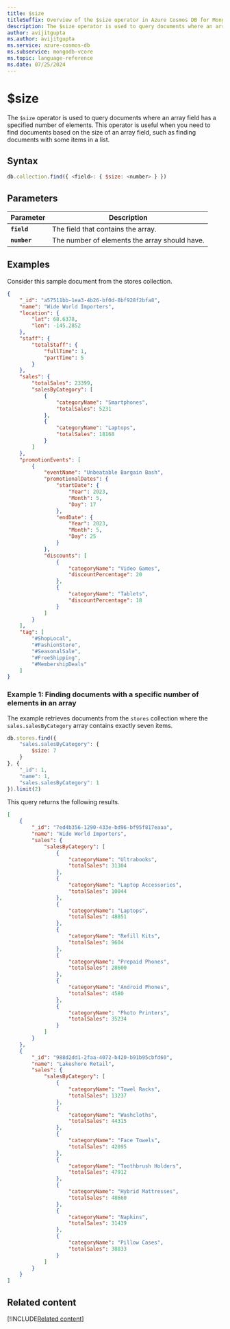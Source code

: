 ```yaml
---
title: $size
titleSuffix: Overview of the $size operator in Azure Cosmos DB for MongoDB (vCore)
description: The $size operator is used to query documents where an array field has a specified number of elements.
author: avijitgupta
ms.author: avijitgupta
ms.service: azure-cosmos-db
ms.subservice: mongodb-vcore
ms.topic: language-reference
ms.date: 07/25/2024
---
```


# $size

The `$size` operator is used to query documents where an array field has a specified number of elements. This operator is useful when you need to find documents based on the size of an array field, such as finding documents with some items in a list.

## Syntax

```javascript
db.collection.find({ <field>: { $size: <number> } })
```

## Parameters

| Parameter | Description |
| --- | --- |
| **`field`** | The field that contains the array. |
| **`number`** | The number of elements the array should have. |

## Examples

Consider this sample document from the stores collection.

```json
{
    "_id": "a57511bb-1ea3-4b26-bf0d-8bf928f2bfa8",
    "name": "Wide World Importers",
    "location": {
        "lat": 68.6378,
        "lon": -145.2852
    },
    "staff": {
        "totalStaff": {
            "fullTime": 1,
            "partTime": 5
        }
    },
    "sales": {
        "totalSales": 23399,
        "salesByCategory": [
            {
                "categoryName": "Smartphones",
                "totalSales": 5231
            },
            {
                "categoryName": "Laptops",
                "totalSales": 18168
            }
        ]
    },
    "promotionEvents": [
        {
            "eventName": "Unbeatable Bargain Bash",
            "promotionalDates": {
                "startDate": {
                    "Year": 2023,
                    "Month": 5,
                    "Day": 17
                },
                "endDate": {
                    "Year": 2023,
                    "Month": 5,
                    "Day": 25
                }
            },
            "discounts": [
                {
                    "categoryName": "Video Games",
                    "discountPercentage": 20
                },
                {
                    "categoryName": "Tablets",
                    "discountPercentage": 18
                }
            ]
        }
    ],
    "tag": [
        "#ShopLocal",
        "#FashionStore",
        "#SeasonalSale",
        "#FreeShipping",
        "#MembershipDeals"
    ]
}
```

### Example 1: Finding documents with a specific number of elements in an array

The example retrieves documents from the `stores` collection where the `sales.salesByCategory` array contains exactly seven items.

```javascript
db.stores.find({
    "sales.salesByCategory": {
        $size: 7
    }
}, {
    "_id": 1,
    "name": 1,
    "sales.salesByCategory": 1
}).limit(2)
```

This query returns the following results.

```json
[
    {
        "_id": "7ed4b356-1290-433e-bd96-bf95f817eaaa",
        "name": "Wide World Importers",
        "sales": {
            "salesByCategory": [
                {
                    "categoryName": "Ultrabooks",
                    "totalSales": 31304
                },
                {
                    "categoryName": "Laptop Accessories",
                    "totalSales": 10044
                },
                {
                    "categoryName": "Laptops",
                    "totalSales": 48851
                },
                {
                    "categoryName": "Refill Kits",
                    "totalSales": 9604
                },
                {
                    "categoryName": "Prepaid Phones",
                    "totalSales": 28600
                },
                {
                    "categoryName": "Android Phones",
                    "totalSales": 4580
                },
                {
                    "categoryName": "Photo Printers",
                    "totalSales": 35234
                }
            ]
        }
    },
    {
        "_id": "988d2dd1-2faa-4072-b420-b91b95cbfd60",
        "name": "Lakeshore Retail",
        "sales": {
            "salesByCategory": [
                {
                    "categoryName": "Towel Racks",
                    "totalSales": 13237
                },
                {
                    "categoryName": "Washcloths",
                    "totalSales": 44315
                },
                {
                    "categoryName": "Face Towels",
                    "totalSales": 42095
                },
                {
                    "categoryName": "Toothbrush Holders",
                    "totalSales": 47912
                },
                {
                    "categoryName": "Hybrid Mattresses",
                    "totalSales": 48660
                },
                {
                    "categoryName": "Napkins",
                    "totalSales": 31439
                },
                {
                    "categoryName": "Pillow Cases",
                    "totalSales": 38833
                }
            ]
        }
    }
]
```

## Related content

[!INCLUDE[Related content](../includes/related-content.md)]

